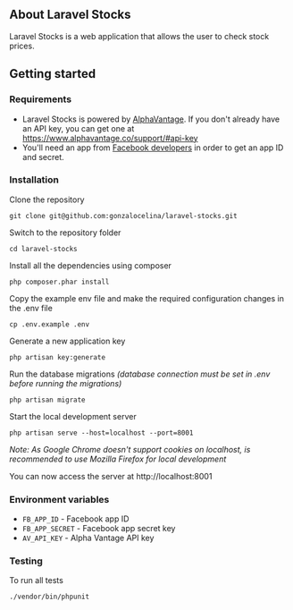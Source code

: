 ## About Laravel Stocks

Laravel Stocks is a web application that allows the user to check stock prices.

## Getting started

### Requirements

* Laravel Stocks is powered by [AlphaVantage](https://www.alphavantage.co/). If you don't already have an API key, you can get one at https://www.alphavantage.co/support/#api-key
* You'll need an app from [Facebook developers](https://developers.facebook.com/) in order to get an app ID and secret.

### Installation

Clone the repository

    git clone git@github.com:gonzalocelina/laravel-stocks.git

Switch to the repository folder

    cd laravel-stocks

Install all the dependencies using composer

    php composer.phar install

Copy the example env file and make the required configuration changes in the .env file

    cp .env.example .env

Generate a new application key

    php artisan key:generate

Run the database migrations *(database connection must be set in .env before running the migrations)*

    php artisan migrate

Start the local development server

    php artisan serve --host=localhost --port=8001
    
*Note: As Google Chrome doesn't support cookies on localhost, is recommended to use Mozilla Firefox for local development*

You can now access the server at http://localhost:8001


### Environment variables

- `FB_APP_ID` - Facebook app ID
- `FB_APP_SECRET` - Facebook app secret key
- `AV_API_KEY` - Alpha Vantage API key

### Testing

To run all tests

    ./vendor/bin/phpunit
